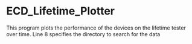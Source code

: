 ECD_Lifetime_Plotter
===================

This program plots the performance of the devices on the lifetime tester over time. Line 8 specifies the directory to search for the data
